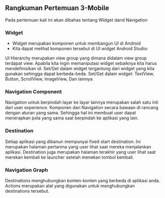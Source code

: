 ## Rangkuman Pertemuan 3-Mobile

Pada pertemuan kali ini akan dibahas tentang Widget dand Navigation

### Widget

* Widget merupakan komponen untuk membangun UI di Android
* Kita dapat melihat komponen tersebut di UI widget Android Studio:

UI Hierarchy merupakan view group yang dimana didalam view group terdapat view. Apabila kita ingin memanipulasi widget sebaiknya kita harus mendefinisikan id.
Set/Get dalam widget tergantung dari widget yang kita gunakan sehingga dapat berbeda-beda. Set/Get dalam widget:
TextView,
Button,
ScrollView,
ImageView,
Dan lainnya

### Navigation Component
Navigation untuk berpindah layar ke layar lainnya merupakan salah satu inti dari user experience. Komponen dari Navigation secara bawaan di rancang dengan aturan yang sama. Sehingga hal ini membuat user dapat menerapkan pola yang sama saat berpindah ke aplikasi yang lain.

### Destination
Setiap aplikasi yang dibanun mempunyai fixed start destination. Ini merupakan halaman pertanma yang user lihat saat mereka menjalankan aplikasi. Destination juga merupakan halaman terakhir yang user lihat saat merekan kembali ke launcher setelah menekan tombol kembali.

### Navigation Graph

Destinations menghubungkan konten-konten yang berbeda di aplikasi anda. Actions merupakan alat yang digunakan untuk menghubungkan destinations tersebut.

###





